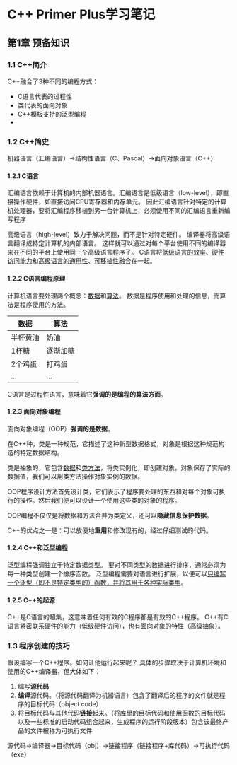 # C++ Primer Plus学习笔记



## 第1章 预备知识

### 1.1 C++简介

C++融合了3种不同的编程方式：
+ C语言代表的过程性
+ 类代表的面向对象
+ C++模板支持的泛型编程
+ 
### 1.2 C++简史

机器语言（汇编语言）->结构性语言（C、Pascal）->面向对象语言（C++）

#### 1.2.1 C语言

汇编语言依赖于计算机的内部机器语言。汇编语言是低级语言（low-level），即直接操作硬件，如直接访问CPU寄存器和内存单元。
因此汇编语言针对特定的计算机处理器，要将汇编程序移植到另一台计算机上，必须使用不同的汇编语言重新编写程序



高级语言（high-level）致力于解决问题，而不是针对特定硬件。
编译器将高级语言翻译成特定计算机的内部语言。
这样就可以通过对每个平台使用不同的编译器来在不同的平台上使用同一个高级语言程序了。
C语言将<u>低级语言的效率</u>、<u>硬件访问能力</u>和<u>高级语言的通用性</u>、<u>可移植性</u>融合在一起。

#### 1.2.2 C语言编程原理

计算机语言要处理两个概念：<u>数据</u>和<u>算法</u>。
数据是程序使用和处理的信息，而算法是程序使用的方法。

| 数据     |算法|
| -------- | -------- |
| 半杯黄油 |奶油|
| 1杯糖    |逐渐加糖|
| 2个鸡蛋  |打鸡蛋|
| ... |...|

C语言是过程性语言，意味着它**强调的是编程的算法方面**。

#### 1.2.3 面向对象编程

面向对象编程（OOP）**强调的是数据**。

在C++种，类是一种规范，它描述了这种新型数据格式，对象是根据这种规范构造的特定数据结构。

类是抽象的，它包含<u>数据</u>和<u>类方法</u>，将类实例化，即创建对象，对象保存了实际的数据值，我们可以用类方法操作对象实例的数据。

OOP程序设计方法首先设计类，它们表示了程序要处理的东西和对每个对象可执行的操作。然后我们便可以设计一个使用这些类的对象的程序。

OOP编程不仅仅是将数据和方法合并为类定义，还可以**隐藏信息保护数据**。

C++的优点之一是：可以放便地**重用**和修改现有的，经过仔细测试的代码。

#### 1.2.4 C++和泛型编程

泛型编程强调独立于特定数据类型。
要对不同类型的数据进行排序，通常必须为每一种类型创建一个排序函数。
泛型编程需要对语言进行扩展，以便可以<u>只编写一个泛型（即不是特定类型的）函数，并将其用于各种实际类型</u>。

#### 1.2.5 C++的起源

C++是C语言的超集，这意味着任何有效的C程序都是有效的C++程序。
C++有C语言紧密联系硬件的能力（低级硬件访问），也有面向对象的特性（高级抽象）。

### 1.3 程序创建的技巧

假设编写一个C++程序。如何让他运行起来呢？
具体的步骤取决于计算机环境和使用的C++编译器，但大体如下：
1. 编写**源代码**
2. **编译**源代码。（将源代码翻译为机器语言）包含了翻译后的程序的文件就是程序的目标代码（object code）
3. 将目标代码与其他代码**链接**起来。（将库里的目标代码和使用函数的目标代码以及一些标准的启动代码组合起来，生成程序的运行阶段版本）包含该最终产品的文件被称为可执行文件

源代码->编译器->目标代码（obj）->链接程序（链接程序+库代码）->可执行代码（exe）